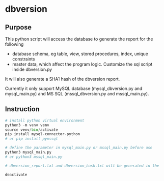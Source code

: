 # dbversion

## Purpose
This python script will access the database to generate the report for the following
 * database schema, eg table, view, stored procedures, index, unique constraints
 * master data, which affect the program logic. Customize the sql script inside dbversion.py

It will also generate a SHA1 hash of the dbversion report. 

Currently it only support MySQL database (mysql_dbversion.py and mysql_main.py) and MS SQL (mssql_dbversion.py and mssql_main.py). 


## Instruction
```python 
# install python virtual environment
python3 -m venv venv
source venv/bin/activate
pip install mysql-connector-python
# or pip install pymssql

# define the parameter in mysql_main.py or mssql_main.py before use
python3 mysql_main.py
# or python3 mssql_main.py

# dbversion_report.txt and dbversion_hash.txt will be generated in the current folder

deactivate
```
 

